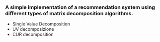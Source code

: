 ### A simple implementation of a recommendation system using different types of matrix decomposition algorithms.
- Single Value Decomposition
- UV decomposizione 
- CUR decomposition
